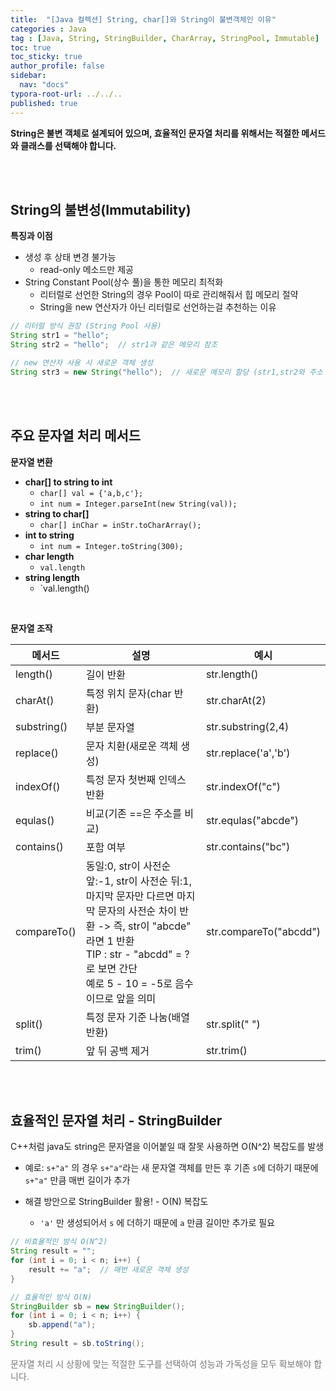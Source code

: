 ```yaml
---
title:  "[Java 컬렉션] String, char[]와 String이 불변객체인 이유"
categories : Java
tag : [Java, String, StringBuilder, CharArray, StringPool, Immutable]
toc: true
toc_sticky: true
author_profile: false
sidebar:
  nav: "docs"
typora-root-url: ../../..
published: true
---
```




**String은 불변 객체로 설계되어 있으며, 효율적인 문자열 처리를 위해서는 적절한 메서드와 클래스를 선택해야 합니다.**

<br>

<br>

## String의 불변성(Immutability)

**특징과 이점**

- 생성 후 상태 변경 불가능	
  - read-only 메소드만 제공
- String Constant Pool(상수 풀)을 통한 메모리 최적화
  - 리터럴로 선언한 String의 경우 Pool이 따로 관리해줘서 힙 메모리 절약
  - String을 new 연산자가 아닌 리터럴로 선언하는걸 추천하는 이유

```java
// 리터럴 방식 권장 (String Pool 사용)
String str1 = "hello";
String str2 = "hello";  // str1과 같은 메모리 참조

// new 연산자 사용 시 새로운 객체 생성
String str3 = new String("hello");  // 새로운 메모리 할당 (str1,str2와 주소 다름)
```

<br>

<br>

## 주요 문자열 처리 메서드

**문자열 변환**

- **char[] to string to int**
  - `char[] val = {'a,b,c'};`
  - `int num = Integer.parseInt(new String(val));`
- **string to char[]**
  - `char[] inChar = inStr.toCharArray();`
- **int to string**
  - `int num = Integer.toString(300);`
- **char length**
  - `val.length`
- **string length**
  - `val.length()

<br>

**문자열 조작**

| 메서드      | 설명                                                         | 예시                   |
| ----------- | ------------------------------------------------------------ | ---------------------- |
| length()    | 길이 반환                                                    | str.length()           |
| charAt()    | 특정 위치 문자(char 반환)                                    | str.charAt(2)          |
| substring() | 부분 문자열                                                  | str.substring(2,4)     |
| replace()   | 문자 치환(새로운 객체 생성)                                  | str.replace('a','b')   |
| indexOf()   | 특정 문자 첫번째 인덱스 반환                                 | str.indexOf("c")       |
| equlas()    | 비교(기존 ==은 주소를 비교)                                  | str.equlas("abcde")    |
| contains()  | 포함 여부                                                    | str.contains("bc")     |
| compareTo() | 동일:0, str이 사전순 앞:-1, str이 사전순 뒤:1, <br />마지막 문자만 다르면 마지막 문자의 사전순 차이 반환 -> 즉, str이 "abcde" 라면 1 반환 <br />TIP : str - "abcdd" = ? 로 보면 간단<br />예로 5 - 10 = -5로 음수이므로 앞을 의미 | str.compareTo("abcdd") |
| split()     | 특정 문자 기준 나눔(배열 반환)                               | str.split(" ")         |
| trim()      | 앞 뒤 공백 제거                                              | str.trim()             |

<br>

<br>

## 효율적인 문자열 처리 - StringBuilder

C++처럼 java도 string은 문자열을 이어붙일 때 잘못 사용하면 O(N^2) 복잡도를 발생  

- 예로: `s+"a"` 의 경우 `s+"a"`라는 새 문자열 객체를 만든 후 기존 `s`에 더하기 때문에 `s+"a"` 만큼 매번 길이가 추가

- 해결 방안으로 StringBuilder 활용! - O(N) 복잡도
  - `'a'` 만 생성되어서 `s` 에 더하기 때문에 `a` 만큼 길이만 추가로 필요

```java
// 비효율적인 방식 O(N^2)
String result = "";
for (int i = 0; i < n; i++) {
    result += "a";  // 매번 새로운 객체 생성
}

// 효율적인 방식 O(N)
StringBuilder sb = new StringBuilder();
for (int i = 0; i < n; i++) {
    sb.append("a");
}
String result = sb.toString();
```

<span style="color:#777777">문자열 처리 시 상황에 맞는 적절한 도구를 선택하여 성능과 가독성을 모두 확보해야 합니다.</span>
